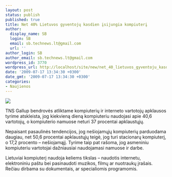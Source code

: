 ```yaml
---
layout: post
status: publish
published: true
title: Net 40% Lietuvos gyventojų kasdien įsijungia kompiuterį
author:
  display_name: SB
  login: SB
  email: sb.technews.lt@gmail.com
  url: ''
author_login: SB
author_email: sb.technews.lt@gmail.com
wordpress_id: 3770
wordpress_url: http://localhost/site/new/net_40_lietuvos_gyventoju_kasdien_isijungia_kompiuteri/
date: '2009-07-17 13:34:30 +0300'
date_gmt: '2009-07-17 13:34:30 +0300'
categories:
- Naujienos
---
```

<div class="imgright"><img src="http://tbn3.google.com/images?q=tbn:5p9HCLJcn2uNoM:http://www.maramnaga.com/images/desktop_pc.jpg"  /></div>
<p>TNS Gallup bendrovės atliktame kompiuterių ir interneto vartotojų apklausos tyrime atskleista, jog kiekvieną dieną kompiuteriu naudojasi apie 40,6 vartotojų, o kompiuterio namuose neturi 37 procentai apklaustųjų.</p>
<p>Nepaisant pasaulinės tendencijos, jog nešiojamųjų kompiuterių parduodama daugiau, net 50,6 procentai apklaustųjų teigė, jog turi stacionarų kompiuterį, o 17,2 procento – nešiojamąjį. Tyrime taip pat rašoma, jog asmeniniu kompiuteriu vartotojai dažniausiai naudojamasi namuose ir darbe.</p>
<p>Lietuviai kompiuterį naudoja keliems tikslas – naudotis internetu, elektroniniu paštu bei pasinaudoti muzikos, filmų ar nuotraukų įrašais. Rečiau dirbama su dokumentais, ar specialiomis programomis.<br /></p>
